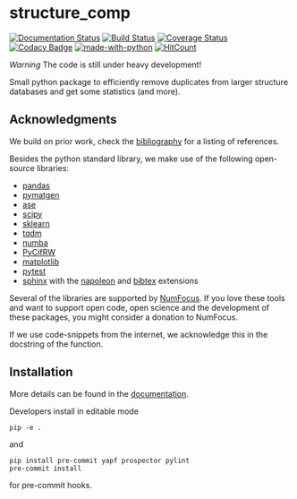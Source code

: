 # structure_comp 

[![Documentation Status](https://readthedocs.org/projects/structure-comp/badge/?version=latest)](https://structure-comp.readthedocs.io/en/latest/?badge=latest)
[![Build Status](https://travis-ci.com/kjappelbaum/structure_comp.svg?branch=master)](https://travis-ci.com/kjappelbaum/structure_comp)
[![Coverage Status](https://coveralls.io/repos/github/kjappelbaum/structure_comp/badge.svg?branch=master)](https://coveralls.io/github/kjappelbaum/structure_comp?branch=master)
[![Codacy Badge](https://api.codacy.com/project/badge/Grade/ed971fb3b03f4b24bfd58600bd7a7254)](https://www.codacy.com/app/kjappelbaum/structure_comp?utm_source=github.com&amp;utm_medium=referral&amp;utm_content=kjappelbaum/structure_comp&amp;utm_campaign=Badge_Grade)
[![made-with-python](https://img.shields.io/badge/Made%20with-Python-1f425f.svg)](https://www.python.org/)
[![HitCount](http://hits.dwyl.io/kjappelbaum/structure_comp.svg)](http://hits.dwyl.io/kjappelbaum/structure_comp)

*Warning* The code is still under heavy development! 

Small python package to efficiently remove duplicates from larger 
structure databases and get some statistics (and more).

## Acknowledgments

We build on prior work, check the [bibliography](https://structure-comp.readthedocs.io/en/latest/references.html)
for a listing of references.  

Besides the python standard library, we make use of the following open-source libraries:

* [pandas](https://pandas.pydata.org/)
* [pymatgen](http://pymatgen.org/index.html)
* [ase](https://wiki.fysik.dtu.dk/ase/) 
* [scipy](https://www.scipy.org/) 
* [sklearn](https://scikit-learn.org/stable/index.html) 
* [tqdm](https://pypi.org/project/tqdm/)
* [numba](https://github.com/numba/numba)
* [PyCifRW](https://pypi.org/project/PyCifRW/)
* [matplotlib](https://matplotlib.org/)
* [pytest](https://docs.pytest.org/en/latest/)
* [sphinx](http://www.sphinx-doc.org/en/stable/) with the
  [napoleon](https://sphinxcontrib-napoleon.readthedocs.io/en/latest/index.html) 
  and [bibtex](https://github.com/mcmtroffaes/sphinxcontrib-bibtex) extensions

Several of the libraries are supported by [NumFocus](https://numfocus.org/). If you love these tools and want to support
open code, open science and the development of these packages, you might consider a donation to NumFocus. 

If we use code-snippets from the internet, we acknowledge this in the docstring of the function. 

## Installation
More details can be found in the [documentation](https://structure-comp.readthedocs.io/en/latest/install.html).  

Developers install in editable mode

    pip -e . 
    
and 

    pip install pre-commit yapf prospector pylint
    pre-commit install
    
for pre-commit hooks. 
